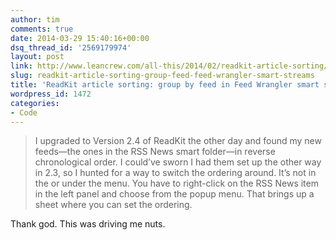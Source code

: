 ```yaml
---
author: tim
comments: true
date: 2014-03-29 15:40:16+00:00
dsq_thread_id: '2569179974'
layout: post
link: http://www.leancrew.com/all-this/2014/02/readkit-article-sorting/
slug: readkit-article-sorting-group-feed-feed-wrangler-smart-streams
title: 'ReadKit article sorting: group by feed in Feed Wrangler smart streams'
wordpress_id: 1472
categories:
- Code
---
```


> I upgraded to Version 2.4 of ReadKit the other day and found my new
feeds—the ones in the RSS News smart folder—in reverse chronological order. I
could’ve sworn I had them set up the other way in 2.3, so I hunted for a way
to switch the ordering around. It’s not in the or under the menu. You have to
right-click on the RSS News item in the left panel and choose from the popup
menu. That brings up a sheet where you can set the ordering.

Thank god. This was driving me nuts.